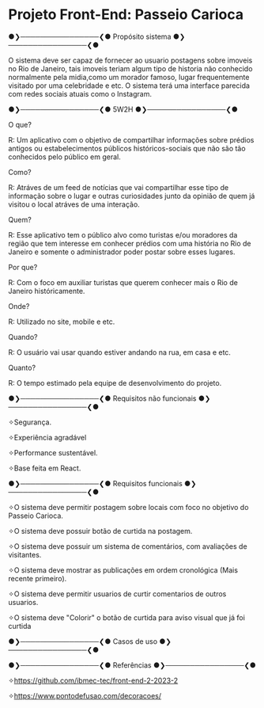 # Projeto Front-End: Passeio Carioca


●❯────────────────❮● Propósito sistema ●❯────────────────❮●

O sistema deve ser capaz de fornecer ao usuario postagens sobre imoveis no Rio de Janeiro, tais imoveis teriam algum tipo de historia não conhecido normalmente pela midia,como um morador famoso, lugar frequentemente visitado por uma celebridade e etc. 
O sistema terá uma interface parecida com redes sociais atuais como o Instagram.

●❯────────────────❮●
 5W2H 
●❯────────────────❮●

O que?

R: Um aplicativo com o objetivo de compartilhar informações sobre prédios antigos ou estabelecimentos públicos históricos-sociais que não são tão conhecidos pelo público em geral.


Como?

R: Atráves de um feed de notícias que vai compartilhar esse tipo de informação sobre o lugar e outras curiosidades junto da opinião de quem já visitou o local atráves de uma interação.


Quem?

R: Esse aplicativo tem o público alvo como turistas e/ou moradores da região que tem interesse em conhecer prédios com uma história no Rio de Janeiro e somente o administrador poder postar sobre esses lugares. 

Por que?

R: Com o foco em auxiliar turistas que querem conhecer mais o Rio de Janeiro históricamente.

Onde?

R: Utilizado no site, mobile e etc.

Quando?

R: O usuário vai usar quando estiver andando na rua, em casa e etc.

Quanto?

R: O tempo estimado pela equipe de desenvolvimento do projeto.


●❯────────────────❮● Requisitos não funcionais ●❯────────────────❮●                                                        



✧Segurança.                                                                            

✧Experiência agradável                                                                  

✧Performance sustentável.

✧Base feita em React.


●❯────────────────❮● Requisitos funcionais ●❯────────────────❮●



✧O sistema deve permitir postagem sobre locais com foco no objetivo do Passeio Carioca.

✧O sistema deve possuir botão de curtida na postagem.

✧O sistema deve possuir um sistema de comentários, com avaliações de visitantes. 

✧O sistema deve mostrar as publicações em ordem cronológica (Mais recente primeiro).

✧O sistema deve permitir usuarios de curtir comentarios de outros usuarios.

✧O sistema deve "Colorir" o botão de curtida para aviso visual que já foi curtida 




●❯────────────────❮● Casos de uso ●❯────────────────❮●











●❯────────────────❮● Referências ●❯────────────────❮●



✧https://github.com/ibmec-tec/front-end-2-2023-2


✧https://www.pontodefusao.com/decoracoes/



